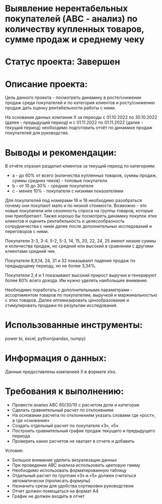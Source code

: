 # Выявление нерентабельных покупателей (ABC - анализ) по количеству купленных товаров, сумме продаж и среднему чеку

# Статус проекта: Завершен

# Описание проекта:

Цель данного проекта - посмотреть динамику в росте/снижении продаж среди покупателей и по категория клиентов и росту/снижению продаж дать оценку рентабельности работы с ними.

На основании данных компании X за периоды с 01.10.2022 по 30.10.2022 (далее - предыдущий период) и с 01.11.2022 по 01.11.2022 (далее - текущий период)
необходимо подготовить отчёт по динамике продаж покупателей для руководства.


# **Выводы и рекомендации:**

В отчёте отразил разделил клиентов за текущий период по категориям:
- а - до 60%  от всего (количества купленных товаров, суммы продаж, суммы средних чеков) - топовые покупатели
- b - от 10 до 30% - средние покупатели
- c - менее 10% - покупатели с низкими показателями

Для покупателей под номерами 16 и 18 необходимо разобраться почему они покупают мало и по низкой стоимости. Возможно - это новые покупатели или сезонность спроса на группы товаров, которые они приобретают. Также хорошо бы посмотреть динамику покупок этих клиентов и оценить рентабельность и целесообразность сотрудничества с ними далее после
дополнительных исследований и переговоров с ними.

Покупатели 3-3, 3-4, 5-2, 5-3, 14, 15, 20, 22, 24, 25 имеют низкие суммы и количества продаж, но средний или высокий в сравнении с другими клиентами
средний чек.

Покупатели 8,9,14, 24, 31 и 32 показывают падение продаж по предыдущему периоду, но не более 3,34%.

Покупатели 2,4 и 1 показывают высокий прирост выручки и генерируют более 60% всего дохода. Им нужно уделять наибольшее внимание.

Необходимо поработать с дополнительными параметрами - ассортиментом товаров по покупателям, выручкой и маржинальностью с этих товаров.
Далее оптимизировать ценообразование и стимулировать продажи по результам исследования.

# Использованные инструменты:
power bi, excel, python(pandas, numpy) 

# Информация о данных:
Данные предоставлены компанией X в формате xlxs. 

# Требования к выполнению:

- Провести анализ АВС 60/30/10 с расчетом доли и категории
- Сделать сравнительный расчет по отклонениям
- На основании расчета по отклонениям указать словами где «рост», а где «снижение»
- Создать отдельный расчет по покупателя «3», «5»
- Построить сравнительный график продаж текущего и предыдущего периода
- Проверить каких расчетов не хватает в отчете и добавить

Условия:
- Большое внимание уделить визуализации данных
- При проведении АВС анализа использовать цветовую гамму
- Необходимо использовать форматированную таблицу
- Отдельный расчет по группам «3» и «5» должен считаться автоматически (прописать формулы)
- Назначить срезы для удобства сортировки руководством
- Отчет должен помещаться на формат А4
- График не должен входить в отчет
